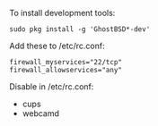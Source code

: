 To install development tools:

`sudo pkg install -g 'GhostBSD*-dev'`

Add these to /etc/rc.conf:

```
firewall_myservices="22/tcp"
firewall_allowservices="any"
```

Disable in /etc/rc.conf:

- cups
- webcamd
